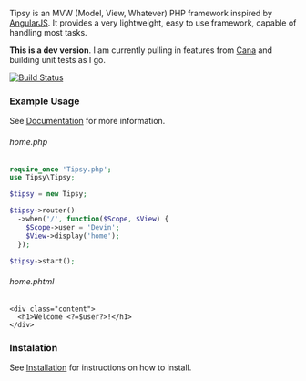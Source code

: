 Tipsy is an MVW (Model, View, Whatever) PHP framework inspired by [AngularJS](https://angularjs.org/). It provides a very lightweight, easy to use framework, capable of handling most tasks.



**This is a dev version**. I am currently pulling in features from [Cana](http://cana.la/) and building unit tests as I go.


[![Build Status](https://travis-ci.org/arzynik/Tipsy.svg?branch=master)](https://travis-ci.org/arzynik/Tipsy)




### Example Usage

See [Documentation](https://github.com/arzynik/Tipsy/wiki) for more information.

###### home.php

```php
require_once 'Tipsy.php';
use Tipsy\Tipsy;

$tipsy = new Tipsy;

$tipsy->router()
  ->when('/', function($Scope, $View) {
    $Scope->user = 'Devin';
    $View->display('home');
  });

$tipsy->start();
```

###### home.phtml

```phtml
<div class="content">
  <h1>Welcome <?=$user?>!</h1>
</div>
```


### Instalation

See [Installation](https://github.com/arzynik/Tipsy/wiki/Installation) for instructions on how to install.
